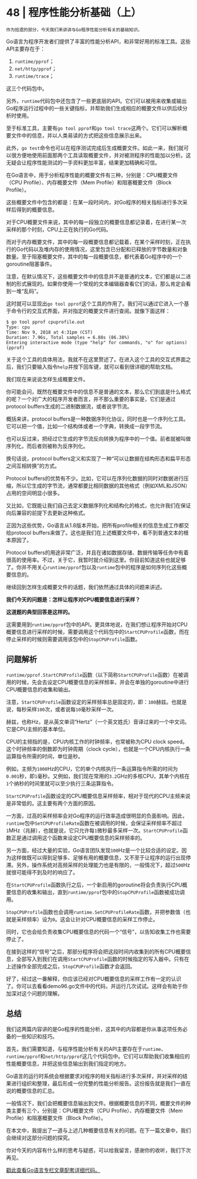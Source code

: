 # 48 | 程序性能分析基础（上）

    作为拾遗的部分，今天我们来讲讲与Go程序性能分析有关的基础知识。

Go语言为程序开发者们提供了丰富的性能分析API，和非常好用的标准工具。这些API主要存在于：

1.  `runtime/pprof`；
2.  `net/http/pprof`；
3.  `runtime/trace`；

这三个代码包中。

另外，`runtime`代码包中还包含了一些更底层的API。它们可以被用来收集或输出Go程序运行过程中的一些关键指标，并帮助我们生成相应的概要文件以供后续分析时使用。

至于标准工具，主要有`go tool pprof`和`go tool trace`这两个。它们可以解析概要文件中的信息，并以人类易读的方式把这些信息展示出来。

此外，`go test`命令也可以在程序测试完成后生成概要文件。如此一来，我们就可以很方便地使用前面那两个工具读取概要文件，并对被测程序的性能加以分析。这无疑会让程序性能测试的一手资料更加丰富，结果更加精确和可信。

在Go语言中，用于分析程序性能的概要文件有三种，分别是：CPU概要文件（CPU Profile）、内存概要文件（Mem Profile）和阻塞概要文件（Block Profile）。

这些概要文件中包含的都是：在某一段时间内，对Go程序的相关指标进行多次采样后得到的概要信息。

对于CPU概要文件来说，其中的每一段独立的概要信息都记录着，在进行某一次采样的那个时刻，CPU上正在执行的Go代码。

而对于内存概要文件，其中的每一段概要信息都记载着，在某个采样时刻，正在执行的Go代码以及堆内存的使用情况，这里包含已分配和已释放的字节数量和对象数量。至于阻塞概要文件，其中的每一段概要信息，都代表着Go程序中的一个goroutine阻塞事件。

注意，在默认情况下，这些概要文件中的信息并不是普通的文本，它们都是以二进制的形式展现的。如果你使用一个常规的文本编辑器查看它们的话，那么肯定会看到一堆“乱码”。

这时就可以显现出`go tool pprof`这个工具的作用了。我们可以通过它进入一个基于命令行的交互式界面，并对指定的概要文件进行查阅。就像下面这样：

```
$ go tool pprof cpuprofile.out
Type: cpu
Time: Nov 9, 2018 at 4:31pm (CST)
Duration: 7.96s, Total samples = 6.88s (86.38%)
Entering interactive mode (type "help" for commands, "o" for options)
(pprof) 

```

关于这个工具的具体用法，我就不在这里赘述了。在进入这个工具的交互式界面之后，我们只要输入指令`help`并按下回车键，就可以看到很详细的帮助文档。

我们现在来说说怎样生成概要文件。

你可能会问，既然在概要文件中的信息不是普通的文本，那么它们到底是什么格式的呢？一个对广大的程序开发者而言，并不那么重要的事实是，它们是通过protocol buffers生成的二进制数据流，或者说字节流。

概括来讲，protocol buffers是一种数据序列化协议，同时也是一个序列化工具。它可以把一个值，比如一个结构体或者一个字典，转换成一段字节流。

也可以反过来，把经过它生成的字节流反向转换为程序中的一个值。前者就被叫做序列化，而后者则被称为反序列化。

换句话说，protocol buffers定义和实现了一种“可以让数据在结构形态和扁平形态之间互相转换”的方式。

Protocol buffers的优势有不少。比如，它可以在序列化数据的同时对数据进行压缩，所以它生成的字节流，通常都要比相同数据的其他格式（例如XML和JSON）占用的空间明显小很多。

又比如，它既能让我们自己去定义数据序列化和结构化的格式，也允许我们在保证向后兼容的前提下去更新这种格式。

正因为这些优势，Go语言从1.8版本开始，把所有profile相关的信息生成工作都交给protocol buffers来做了。这也是我们在上述概要文件中，看不到普通文本的根本原因了。

Protocol buffers的用途非常广泛，并且在诸如数据存储、数据传输等任务中有着很高的使用率。不过，关于它，我暂时就介绍到这里。你目前知道这些也就足够了。你并不用关心`runtime/pprof`包以及`runtime`包中的程序是如何序列化这些概要信息的。

继续回到怎样生成概要文件的话题，我们依然通过具体的问题来讲述。

**我们今天的问题是：怎样让程序对CPU概要信息进行采样？**

**这道题的典型回答是这样的。**

这需要用到`runtime/pprof`包中的API。更具体地说，在我们想让程序开始对CPU概要信息进行采样的时候，需要调用这个代码包中的`StartCPUProfile`函数，而在停止采样的时候则需要调用该包中的`StopCPUProfile`函数。

## 问题解析

`runtime/pprof.StartCPUProfile`函数（以下简称`StartCPUProfile`函数）在被调用的时候，先会去设定CPU概要信息的采样频率，并会在单独的goroutine中进行CPU概要信息的收集和输出。

注意，`StartCPUProfile`函数设定的采样频率总是固定的，即：`100`赫兹。也就是说，每秒采样`100`次，或者说每`10`毫秒采样一次。

赫兹，也称Hz，是从英文单词“Hertz”（一个英文姓氏）音译过来的一个中文词。它是CPU主频的基本单位。

CPU的主频指的是，CPU内核工作的时钟频率，也常被称为CPU clock speed。这个时钟频率的倒数即为时钟周期（clock cycle），也就是一个CPU内核执行一条运算指令所需的时间，单位是秒。

例如，主频为`1000`Hz的CPU，它的单个内核执行一条运算指令所需的时间为`0.001`秒，即`1`毫秒。又例如，我们现在常用的`3.2`GHz的多核CPU，其单个内核在`1`个纳秒的时间里就可以至少执行三条运算指令。

`StartCPUProfile`函数设定的CPU概要信息采样频率，相对于现代的CPU主频来说是非常低的。这主要有两个方面的原因。

一方面，过高的采样频率会对Go程序的运行效率造成很明显的负面影响。因此，`runtime`包中`SetCPUProfileRate`函数在被调用的时候，会保证采样频率不超过`1`MHz（兆赫），也就是说，它只允许每`1`微秒最多采样一次。`StartCPUProfile`函数正是通过调用这个函数来设定CPU概要信息的采样频率的。

另一方面，经过大量的实验，Go语言团队发现`100`Hz是一个比较合适的设定。因为这样做既可以得到足够多、足够有用的概要信息，又不至于让程序的运行出现停滞。另外，操作系统对高频采样的处理能力也是有限的，一般情况下，超过`500`Hz就很可能得不到及时的响应了。

在`StartCPUProfile`函数执行之后，一个新启用的goroutine将会负责执行CPU概要信息的收集和输出，直到`runtime/pprof`包中的`StopCPUProfile`函数被成功调用。

`StopCPUProfile`函数也会调用`runtime.SetCPUProfileRate`函数，并把参数值（也就是采样频率）设为`0`。这会让针对CPU概要信息的采样工作停止。

同时，它也会给负责收集CPU概要信息的代码一个“信号”，以告知收集工作也需要停止了。

在接到这样的“信号”之后，那部分程序将会把这段时间内收集到的所有CPU概要信息，全部写入到我们在调用`StartCPUProfile`函数的时候指定的写入器中。只有在上述操作全部完成之后，`StopCPUProfile`函数才会返回。

好了，经过这一番解释，你应该已经对CPU概要信息的采样工作有一定的认识了。你可以去看看demo96.go文件中的代码，并运行几次试试。这样会有助于你加深对这个问题的理解。

## 总结

我们这两篇内容讲的是Go程序的性能分析，这其中的内容都是你从事这项任务必备的一些知识和技巧。

首先，我们需要知道，与程序性能分析有关的API主要存在于`runtime`、`runtime/pprof`和`net/http/pprof`这几个代码包中。它们可以帮助我们收集相应的性能概要信息，并把这些信息输出到我们指定的地方。

Go语言的运行时系统会根据要求对程序的相关指标进行多次采样，并对采样的结果进行组织和整理，最后形成一份完整的性能分析报告。这份报告就是我们一直在说的概要信息的汇总。

一般情况下，我们会把概要信息输出到文件。根据概要信息的不同，概要文件的种类主要有三个，分别是：CPU概要文件（CPU Profile）、内存概要文件（Mem Profile）和阻塞概要文件（Block Profile）。

在本文中，我提出了一道与上述几种概要信息有关的问题。在下一篇文章中，我们会继续对这部分问题的探究。

你对今天的内容有什么样的思考与疑惑，可以给我留言，感谢你的收听，我们下次再见。

[戳此查看Go语言专栏文章配套详细代码。](https://github.com/hyper0x/Golang_Puzzlers)
    